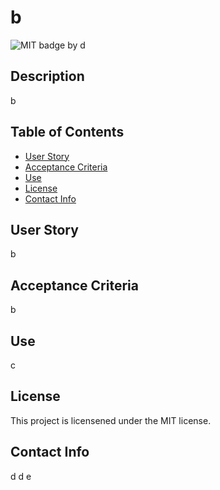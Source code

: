 # b
  ![MIT badge ](https://img.shields.io/badge/License-MIT-yellow.svg)
  by d
  ## Description
  b
  ## Table of Contents
  - [User Story](#user-story)
  - [Acceptance Criteria](#acceptance-criteria)
  - [Use](#use)
  - [License](#license)
  - [Contact Info](#contact-info)


  ## User Story
  b
  ## Acceptance Criteria
  b
  ## Use
  c
  ## License
This project is licensened under the MIT license.
  ## Contact Info
  d
  d
  e

  
